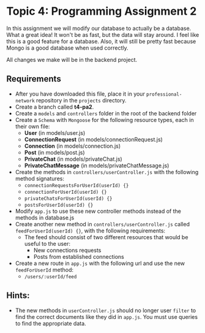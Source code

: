 # Topic 4: Programming Assignment 2

In this assignment we will modify our database to actually be a database. What a great idea! It won't be as fast, but the data will stay around. I feel like this is a good feature for a database. Also, it will still be pretty fast because Mongo is a good database when used correctly.

All changes we make will be in the backend project.

## Requirements

- After you have downloaded this file, place it in your `professional-network` repository in the `projects` directory.
- Create a branch called **t4-pa2**.
- Create a `models` and `controllers` folder in the root of the backend folder
- Create a `Schema` with `Mongoose` for the following resource types, each in their own file:
  - **User** (in models/user.js)
  - **ConnectionRequest** (in models/connectionRequest.js)
  - **Connection** (in models/connection.js)
  - **Post** (in models/post.js)
  - **PrivateChat** (in models/privateChat.js)
  - **PrivateChatMessage** (in models/privateChatMessage.js)
- Create the methods in `controllers/userController.js` with the following method signatures:
  - `connectionRequestsForUserId(userId) {}`
  - `connectionForUserId(userId) {}`
  - `privateChatsForUserId(userId) {}`
  - `postsForUserId(userId) {}`
- Modify `app.js` to use these new controller methods instead of the methods in database.js
- Create another new method in `controllers/userController.js` called `feedForUserId(userId) {}`, with the following requirements:
  - The feed should consist of two different resources that would be useful to the user:
    - New connections requests
    - Posts from established connections
- Create a new route in `app.js` with the following url and use the new `feedForUserId` method:
  - `/users/:userId/feed`

## Hints:

- The new methods in `userController.js` should no longer user `filter` to find the correct documents like they did in `app.js`. You must use queries to find the appropriate data.

